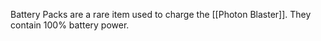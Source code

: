 Battery Packs are a rare item used to charge the [[Photon Blaster]]. They contain 100% battery power.